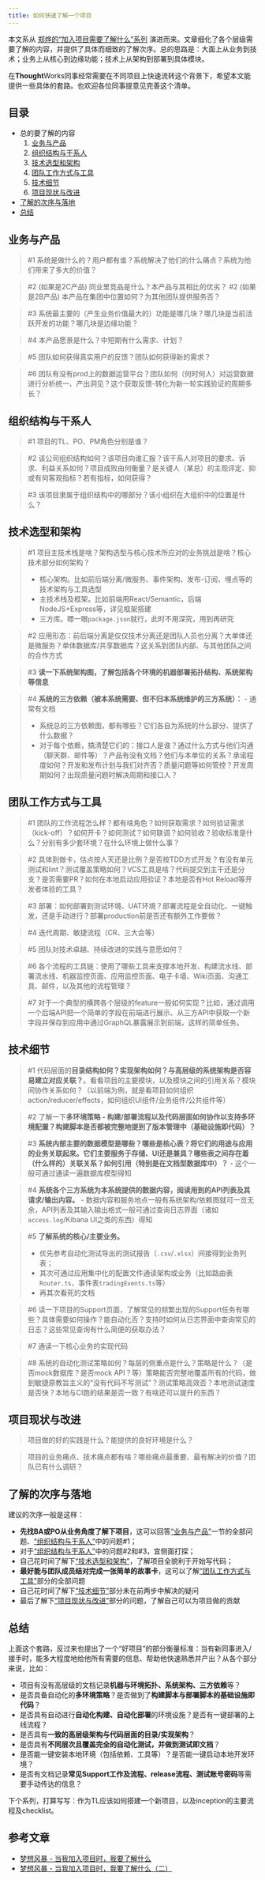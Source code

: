 ```yaml
---
title: 如何快速了解一个项目
---
```


本文系从 [郑烨的“加入项目需要了解什么”系列](http://dreamhead.blogbus.com/logs/224229646.html) 演进而来。文章细化了各个层级需要了解的内容，并提供了具体而细致的了解次序。总的思路是：大面上从业务到技术；业务上从核心到边缘功能；技术上从架构到部署到具体模块。

在**Thought**Works同事经常需要在不同项目上快速流转这个背景下，希望本文能提供一些具体的套路。也欢迎各位同事提意见完善这个清单。

## 目录

* 总的要了解的内容
  1. [业务与产品](#业务与产品)
  2. [组织结构与干系人](#组织结构与干系人)
  3. [技术选型和架构](#技术选型和架构)
  4. [团队工作方式与工具](#团队工作方式与工具)
  5. [技术细节](#技术细节)
  6. [项目现状与改进](#项目现状与改进)
* [了解的次序与落地](#了解的次序与落地)
* [总结](#总结)

## 业务与产品

> \#1 系统是做什么的？用户都有谁？系统解决了他们的什么痛点？系统为他们带来了多大的价值？

> \#2 (如果是2C产品) 同业里竞品是什么？本产品与其相比的优劣？
> \#2 (如果是2B产品) 本产品在集团中位置如何？为其他团队提供服务否？

> \#3 系统最主要的（产生业务价值最大的）功能是哪几块？哪几块是当前活跃开发的功能？哪几块是边缘功能？

> \#4 本产品愿景是什么？中短期有什么需求、计划？

> \#5 团队如何获得真实用户的反馈？团队如何获得新的需求？

> \#6 团队有没有prod上的数据运营平台？团队如何（何时何人）对运营数据进行分析统一、产出洞见？这个获取反馈-转化为新一轮实践验证的周期多长？

## 组织结构与干系人

> \#1 项目的TL、PO、PM角色分别是谁？

> \#2 该公司组织结构如何？该项目向谁汇报？该干系人对项目的要求、诉求、利益关系如何？项目成败由何衡量？是关键人（某总）的主观评定、抑或有何客观指标？若有指标，如何获得？

> \#3 该项目隶属于组织结构中的哪部分？该小组织在大组织中的位置是什么？

## 技术选型和架构

> \#1 项目主技术栈是啥？架构选型与核心技术所应对的业务挑战是啥？核心技术部分如何架构？
>  * 核心架构。比如前后端分离/微服务、事件架构、发布-订阅、埋点等的技术架构与工具选型
>  * 主技术栈及框架。比如前端用React/Semantic，后端NodeJS+Express等，详见框架搭建
>  * 三方库。瞟一眼`package.json`就行，此时不用深究，用到再研究

> \#2 应用形态：前后端分离是仅仅技术分离还是团队人员也分离？大单体还是微服务？单体数据库/共享数据库？这关系到团队内部、与其他团队之间的合作方式

> \#3 **读一下系统架构图，了解包括各个环境的机器部署拓扑结构、系统架构等信息**

> \#4 **系统的三方依赖（被本系统需要、但不归本系统维护的三方系统）：** - 通常有文档
>  * 系统总的三方依赖图，都有哪些？它们各自为系统的什么部分、提供了什么数据？
>  * 对于每个依赖，搞清楚它们的：接口人是谁？通过什么方式与他们沟通（聊天群、邮件等）？产品有没有文档？他们与本单位的关系？承诺程度如何？开发和发布计划与我们对齐否？质量问题等如何管控？开发周期如何？出现质量问题时解决周期和接口人？

## 团队工作方式与工具

> \#1 团队的工作流程怎么样？都有啥角色？如何获取需求？如何验证需求（kick-off）？如何开卡？如何测试？如何联调？如何验收？验收标准是什么？分别有多少套环境？在什么环境上做什么事？

> \#2 具体到做卡，估点按人天还是比例？是否按TDD方式开发？有没有单元测试和lint？测试覆盖策略如何？VCS工具是啥？代码提交到主干还是分支？是否需要PR？如何在本地启动应用验证？本地是否有Hot Reload等开发者体验的工具？

> \#3 部署：如何部署到测试环境、UAT环境？部署流程是全自动化、一键触发，还是手动进行？部署production前是否还有额外工作要做？

> \#4 迭代周期、敏捷流程（CR、三大会等）

> \#5 团队对技术卓越、持续改进的实践与意愿如何？

> \#6 各个流程的工具链：使用了哪些工具来支撑本地开发、构建流水线、部署流水线、机器监控页面、应用监控页面、电子卡墙、Wiki页面、沟通工具、邮件，以及其他的流程管理？

> \#7 对于一个典型的横跨各个层级的feature一般如何实现？比如，通过调用一个后端API把一个简单的字段在前端进行展示、从三方API中获取一个新字段并保存到应用中通过GraphQL暴露展示到前端，这样的简单任务。

## 技术细节

> \#1 代码层面的**目录结构如何？实现架构如何？与高层级的系统架构是否容易建立对应关联？**。看看项目的主要模块，以及模块之间的引用关系？模块间协作关系如何？（以前端为例，就是看项目如何组织action/reducer/effects，如何组织UI组件/业务组件/公共组件等）

> \#2 了解一下**多环境策略 - 构建/部署流程以及代码层面如何协作以支持多环境配置？构建脚本是否都被完整地提到了版本管理中（基础设施即代码）？**

> \#3 **系统内部主要的数据模型是哪些？哪些是核心表？将它们的用途与应用的业务关联起来。它们主要服务于存储、UI还是兼具？哪些表之间存在着（什么样的）关联关系？如何引用（特别是在文档型数据库中）？** - 这个一般可通过通读一遍数据库模型得知

> \#4 **系统各个三方系统为本系统提供的数据内容，阅读用到的API列表及其请求/输出内容。** - 数据内容和服务地点一般有系统架构/依赖图就可一览无余，API列表及其输入输出格式一般可通过查询日志界面（诸如`access.log`/Kibana UI之类的东西）得知

> \#5 **了解系统的核心/主要业务。**
>  * 优先参考自动化测试导出的测试报告（`.csv`/`.xlsx`）间接得到业务列表；
>  * 其次可通过应用集中化的配置文件通读架构或业务（比如路由表`Router.ts`、事件表`tradingEvents.ts`等）
>  * 再其次看死的文档

> \#6 读一下项目的Support页面，了解常见的频繁出现的Support任务有哪些？具体需要如何操作？能自动化否？支持时如何从日志界面中查询常见的日志？这些常见查询有什么简便的获取办法？

> \#7 通读一下核心业务的实现代码

> \#8 系统的自动化测试策略如何？每层的侧重点是什么？策略是什么？（是否mock数据库？是否mock API？等）策略能否完整地覆盖所有的代码，做到敏捷原教旨主义的“没有代码不写测试”？测试策略高效否？本地测试速度是否快？本地与CI跑的结果是否一致？有啥还可以提升的东西？

## 项目现状与改进

> 项目做的好的实践是什么？能提供的良好环境是什么？

> 项目的业务痛点、技术痛点都有啥？哪些痛点最重要、最有解决的价值？团队已有什么调研？

## 了解的次序与落地

建议的次序一般是这样：

* **先找BA或PO从业务角度了解下项目**，这可以回答[“业务与产品”](#业务与产品)一节的全部问题、[“组织结构与干系人”](#组织结构与干系人)中的问题#1；
* 对于[“组织结构与干系人”](#组织结构与干系人)中的问题#2和#3，宜侧面打探；
* 自己花时间了解下[“技术选型和架构”](#技术选型和架构)，了解项目全貌利于开始写代码；
* **最好能与团队成员结对完成一张简单的故事卡**，这可以了解[“团队工作方式与工具”](#团队工作方式与工具)部分的全部问题
* 自己花时间了解下[“技术细节”](#技术细节)部分未在前两步中解决的疑问
* 最后了解下[“项目现状与改进”](#项目现状与改进)部分的问题，了解自己可以为项目做的贡献

## 总结

上面这个套路，反过来也提出了一个“好项目”的部分衡量标准：当有新同事进入/接手时，能多大程度地给他所有需要的信息、帮助他快速熟悉并产出？从各个部分来说，比如：

* 项目有没有高层级的文档记录**机器与环境拓扑、系统架构、三方依赖**等？
* 是否具备自动化的**多环境策略**？是否做到了**构建脚本与部署脚本的基础设施即代码**？
* 是否具有自动进行**自动化构建、自动化部署**的环境设施？是否有一键部署的上线流程？
* 是否具有**一致的高层级架构与代码层面的目录/实现架构**？
* 是否具有**不同层次且覆盖完全的自动化测试，并做到测试即文档**？
* 是否能一键安装本地环境（包括依赖、工具等）？是否能一键启动本地开发环境？
* 是否有文档记录**常见Support工作及流程、release流程、测试账号密码**等需要手动传达的信息？

下个系列，打算写写：作为TL应该如何搭建一个新项目，以及inception的主要流程及checklist。

## 参考文章

* [梦想风暴 - 当我加入项目时，我要了解什么](http://dreamhead.blogbus.com/logs/224229646.html)
* [梦想风暴 - 当我加入项目时，我要了解什么（二）](http://dreamhead.blogbus.com/logs/271835186.html)
